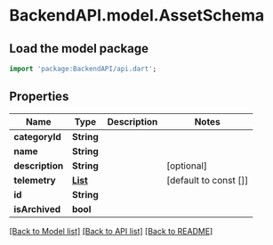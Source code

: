 # BackendAPI.model.AssetSchema

## Load the model package

```dart
import 'package:BackendAPI/api.dart';
```

## Properties

 Name            | Type                                          | Description | Notes                 
-----------------|-----------------------------------------------|-------------|-----------------------
 **categoryId**  | **String**                                    |             |
 **name**        | **String**                                    |             |
 **description** | **String**                                    |             | [optional]            
 **telemetry**   | [**List<AssetTelemetry>**](AssetTelemetry.md) |             | [default to const []] 
 **id**          | **String**                                    |             |
 **isArchived**  | **bool**                                      |             |

[[Back to Model list]](../README.md#documentation-for-models) [[Back to API list]](../README.md#documentation-for-api-endpoints) [[Back to README]](../README.md)


